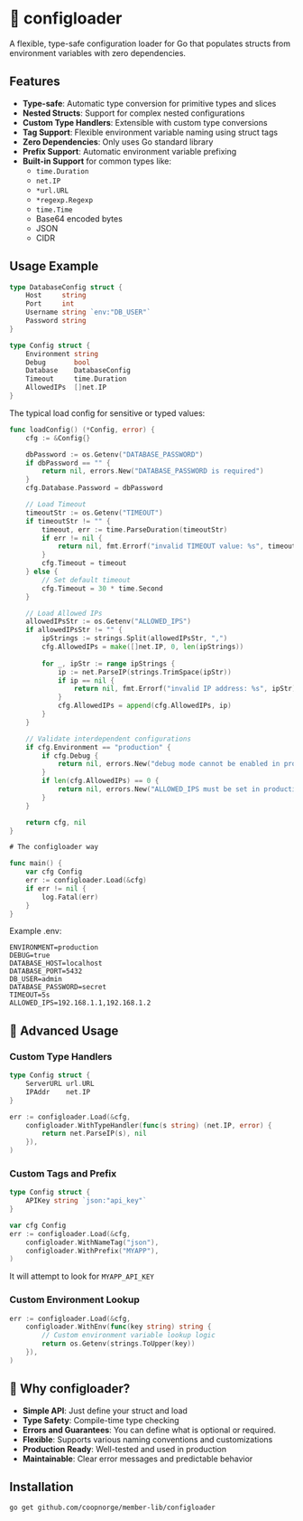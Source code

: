 # 🔧 configloader

A flexible, type-safe configuration loader for Go that populates structs
from environment variables with zero dependencies.

## Features

- **Type-safe**: Automatic type conversion for primitive types and slices
- **Nested Structs**: Support for complex nested configurations
- **Custom Type Handlers**: Extensible with custom type conversions
- **Tag Support**: Flexible environment variable naming using struct tags
- **Zero Dependencies**: Only uses Go standard library
- **Prefix Support**: Automatic environment variable prefixing
- **Built-in Support** for common types like:
  - `time.Duration`
  - `net.IP`
  - `*url.URL`
  - `*regexp.Regexp`
  - `time.Time`
  - Base64 encoded bytes
  - JSON
  - CIDR


## Usage Example

```go
type DatabaseConfig struct {
    Host     string
    Port     int
    Username string `env:"DB_USER"`
    Password string
}

type Config struct {
    Environment string
    Debug       bool
    Database    DatabaseConfig
    Timeout     time.Duration
    AllowedIPs  []net.IP
}

```

The typical load config for sensitive or typed values:

```go
func loadConfig() (*Config, error) {
    cfg := &Config{}

    dbPassword := os.Getenv("DATABASE_PASSWORD")
    if dbPassword == "" {
        return nil, errors.New("DATABASE_PASSWORD is required")
    }
    cfg.Database.Password = dbPassword

    // Load Timeout
    timeoutStr := os.Getenv("TIMEOUT")
    if timeoutStr != "" {
        timeout, err := time.ParseDuration(timeoutStr)
        if err != nil {
            return nil, fmt.Errorf("invalid TIMEOUT value: %s", timeoutStr)
        }
        cfg.Timeout = timeout
    } else {
        // Set default timeout
        cfg.Timeout = 30 * time.Second
    }

    // Load Allowed IPs
    allowedIPsStr := os.Getenv("ALLOWED_IPS")
    if allowedIPsStr != "" {
        ipStrings := strings.Split(allowedIPsStr, ",")
        cfg.AllowedIPs = make([]net.IP, 0, len(ipStrings))
        
        for _, ipStr := range ipStrings {
            ip := net.ParseIP(strings.TrimSpace(ipStr))
            if ip == nil {
                return nil, fmt.Errorf("invalid IP address: %s", ipStr)
            }
            cfg.AllowedIPs = append(cfg.AllowedIPs, ip)
        }
    }

    // Validate interdependent configurations
    if cfg.Environment == "production" {
        if cfg.Debug {
            return nil, errors.New("debug mode cannot be enabled in production")
        }
        if len(cfg.AllowedIPs) == 0 {
            return nil, errors.New("ALLOWED_IPS must be set in production")
        }
    }

    return cfg, nil
}
```

```go
# The configloader way

func main() {
    var cfg Config
    err := configloader.Load(&cfg)
    if err != nil {
        log.Fatal(err)
    }
}
```


Example .env:

```text
ENVIRONMENT=production
DEBUG=true
DATABASE_HOST=localhost
DATABASE_PORT=5432
DB_USER=admin
DATABASE_PASSWORD=secret
TIMEOUT=5s
ALLOWED_IPS=192.168.1.1,192.168.1.2
```

## 🔄 Advanced Usage

### Custom Type Handlers

```go
type Config struct {
    ServerURL url.URL
    IPAddr    net.IP
}

err := configloader.Load(&cfg,
    configloader.WithTypeHandler(func(s string) (net.IP, error) {
        return net.ParseIP(s), nil
    }),
)
```

### Custom Tags and Prefix

```go
type Config struct {
    APIKey string `json:"api_key"`
}

var cfg Config
err := configloader.Load(&cfg,
    configloader.WithNameTag("json"),
    configloader.WithPrefix("MYAPP"),
)
```

It will attempt to look for `MYAPP_API_KEY`

### Custom Environment Lookup

```go
err := configloader.Load(&cfg,
    configloader.WithEnv(func(key string) string {
        // Custom environment variable lookup logic
        return os.Getenv(strings.ToUpper(key))
    }),
)
```

## 🎯 Why configloader?

- **Simple API**: Just define your struct and load
- **Type Safety**: Compile-time type checking
- **Errors and Guarantees**: You can define what is optional or required.
- **Flexible**: Supports various naming conventions and customizations
- **Production Ready**: Well-tested and used in production
- **Maintainable**: Clear error messages and predictable behavior

## Installation

```bash
go get github.com/coopnorge/member-lib/configloader
```
